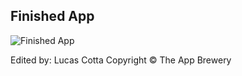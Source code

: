 ## Finished App
![Finished App](https://github.com/londonappbrewery/Images/blob/master/I%20Am%20Poor.png)



Edited by: Lucas Cotta
Copyright © The App Brewery
